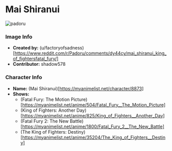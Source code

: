 # Mai Shiranui

![padoru](https://raw.githubusercontent.com/shadow578/Padoru-Padoru/master/Padoru/fatal-fury-mai-shiranui.png "Mai Shiranui")

### Image Info
* **Created by:**    (u/factoryofsadness)[https://www.reddit.com/r/Padoru/comments/dy44cy/mai_shiranui_king_of_fightersfatal_fury/]
* **Contributor:**   shadow578

### Character Info
* **Name:**   (Mai Shiranui)[https://myanimelist.net/character/8873]
* **Shows:**
  * (Fatal Fury: The Motion Picture)[https://myanimelist.net/anime/504/Fatal_Fury__The_Motion_Picture]
  * (King of Fighters: Another Day)[https://myanimelist.net/anime/825/King_of_Fighters__Another_Day]
  * (Fatal Fury 2: The New Battle)[https://myanimelist.net/anime/1800/Fatal_Fury_2__The_New_Battle]
  * (The King of Fighters: Destiny)[https://myanimelist.net/anime/35204/The_King_of_Fighters__Destiny]
